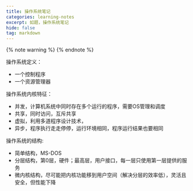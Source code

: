 ```yaml
---
title: 操作系统笔记
categories: learning-notes
excerpt: 如题，操作系统笔记
hide: false
tag: markdown
---
```

{% note warning %}
{% endnote %} 

操作系统定义：
- 一个控制程序
- 一个资源管理器

操作系统内核特征：
- 并发，计算机系统中同时存在多个运行的程序，需要OS管理和调度
- 共享，同时访问，互斥共享
- 虚拟，利用多道程序设计技术，
- 异步，程序执行走走停停，运行环境相同，程序运行结果也要相同

操作系统的结构:
- 简单结构，MS-DOS
- 分层结构，第0层，硬件；最高层，用户接口，每一层只使用第一层提供的服务
- 微内核结构，尽可能把内核功能移到用户空间（解决分层的效率低），灵活且安全，但性能下降